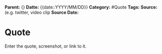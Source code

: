 **Parent:**      {}
**Datte:**        {{date::YYYY/MM/DD}}
**Category:** #Quote
**Tags:**
**Source:**  (e.g. twitter, video clip
**Source Date:**

# Quote
Enter the quote, screenshot, or link to it. 

